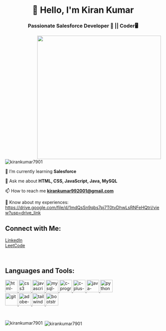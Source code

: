 <h1 align="center">👋 Hello, I'm Kiran Kumar</h1>
<h3 align="center">Passionate Salesforce Developer 🚀 || Coder🖥️</h3>
<img align="right" src="https://media.tenor.com/NOYF3f82b_gAAAAC/programmer.gif" width="400"/>

<p align="left"> <img src="https://komarev.com/ghpvc/?username=kirankumar7901&label=Profile%20views&color=0e75b6&style=flat" alt="kirankumar7901" /> </p>

🧠 I’m currently learning **Salesforce**

💬 Ask me about **HTML, CSS, JavaScript, Java, MySQL**
  
📫 How to reach me **kirankumar992001@gmail.com**
  
📜 Know about my experiences:
 https://drive.google.com/file/d/1mdQsSn9qbs7pj7T0tvDhwLsRNFeHQtri/view?usp=drive_link
 
##  Connect with Me:
<p align="left">
  <a href="https://linkedin.com/in/kiran-kumar-514793179">LinkedIn</a><br>
  <a href="https://leetcode.com/kirankumar992001/">LeetCode</a>
</p>
<br>

## Languages and Tools:
<p align="left"> 
<a href="https://www.w3.org/html/" target="_blank" rel="noreferrer"> 
  <img width="40" height="40" src="https://img.icons8.com/color/48/html-5--v1.png" alt="html-5--v1"/>
</a> 
<a href="https://www.w3schools.com/css/" target="_blank" rel="noreferrer"> 
  <img width="40" height="40" src="https://img.icons8.com/color/48/css3.png" alt="css3"/>
</a> 
<a href="https://developer.mozilla.org/en-US/docs/Web/JavaScript" target="_blank" rel="noreferrer"> 
  <img width="40" height="40" src="https://img.icons8.com/color/48/javascript--v1.png" alt="javascript--v1"/>
</a> 
<a href="https://www.mysql.com/" target="_blank" rel="noreferrer"> 
  <img width="40" height="40" src="https://img.icons8.com/color/48/mysql-logo.png" alt="mysql-logo"/> 
</a>  
<a href="https://www.cprogramming.com/" target="_blank" rel="noreferrer"> 
  <img width="40" height="40" src="https://img.icons8.com/color/48/c-programming.png" alt="c-programming"/>
</a> 
<a href="https://en.cppreference.com/w/cpp" target="_blank" rel="noreferrer"> 
  <img width="40" height="40" src="https://img.icons8.com/color/48/c-plus-plus-logo.png" alt="c-plus-plus-logo"/>   
</a> 
<a href="https://www.java.com" target="_blank" rel="noreferrer"> 
  <img width="40" height="40" src="https://img.icons8.com/color/48/java-coffee-cup-logo--v1.png" alt="java-coffee-cup-logo--v1"/>
</a> 
<a href="https://www.w3schools.com/python/python_reference.asp" target="_blank" rel="noreferrer">
  <img width="40" height="40" src="https://img.icons8.com/fluency/48/python.png" alt="python"/>
</a>
<br>

<a href="https://git-scm.com/" target="_blank" rel="noreferrer"> 
  <img width="40" height="40" src="https://img.icons8.com/color/48/git.png" alt="git"/>
</a> 
<a href="https://www.photoshop.com/en" target="_blank" rel="noreferrer"> 
  <img width="40" height="40" src="https://img.icons8.com/color/48/adobe-photoshop--v1.png" alt="adobe-photoshop--v1"/>
</a> 
<a href="https://tailwindcss.com/" target="_blank" rel="noreferrer"> 
  <img src="https://www.vectorlogo.zone/logos/tailwindcss/tailwindcss-icon.svg" alt="tailwind" width="40" height="40"/> 
</a> 
<a href="https://getbootstrap.com" target="_blank" rel="noreferrer">
  <img width="40" height="40" src="https://img.icons8.com/color/48/bootstrap.png" alt="bootstrap"/>
</a> 
</p>
<br>

<p><img align="left" src="https://github-readme-stats.vercel.app/api/top-langs?username=kirankumar7901&show_icons=true&locale=en&layout=compact" alt="kirankumar7901" /></p>

<p>&nbsp;<img align="center" src="https://github-readme-stats.vercel.app/api?username=kirankumar7901&show_icons=true&locale=en" alt="kirankumar7901" /></p>
